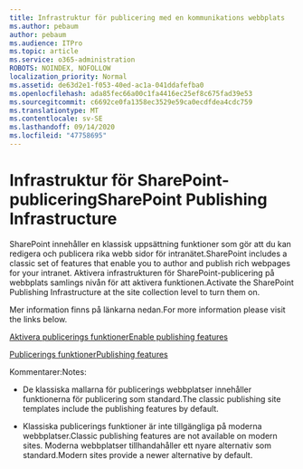 ```yaml
---
title: Infrastruktur för publicering med en kommunikations webbplats
ms.author: pebaum
author: pebaum
ms.audience: ITPro
ms.topic: article
ms.service: o365-administration
ROBOTS: NOINDEX, NOFOLLOW
localization_priority: Normal
ms.assetid: de63d2e1-f053-40ed-ac1a-041ddafefba0
ms.openlocfilehash: ada85fec66a00c1fa4416ec25ef8c675fad39e53
ms.sourcegitcommit: c6692ce0fa1358ec3529e59ca0ecdfdea4cdc759
ms.translationtype: MT
ms.contentlocale: sv-SE
ms.lasthandoff: 09/14/2020
ms.locfileid: "47758695"
---
```

# <a name="sharepoint-publishing-infrastructure"></a><span data-ttu-id="cc2f7-102">Infrastruktur för SharePoint-publicering</span><span class="sxs-lookup"><span data-stu-id="cc2f7-102">SharePoint Publishing Infrastructure</span></span>


<span data-ttu-id="cc2f7-103">SharePoint innehåller en klassisk uppsättning funktioner som gör att du kan redigera och publicera rika webb sidor för intranätet.</span><span class="sxs-lookup"><span data-stu-id="cc2f7-103">SharePoint includes a classic set of features that enable you to author and publish rich webpages for your intranet.</span></span> <span data-ttu-id="cc2f7-104">Aktivera infrastrukturen för SharePoint-publicering på webbplats samlings nivån för att aktivera funktionen.</span><span class="sxs-lookup"><span data-stu-id="cc2f7-104">Activate the SharePoint Publishing Infrastructure at the site collection level to turn them on.</span></span>

<span data-ttu-id="cc2f7-105">Mer information finns på länkarna nedan.</span><span class="sxs-lookup"><span data-stu-id="cc2f7-105">For more information please visit the links below.</span></span>

[<span data-ttu-id="cc2f7-106">Aktivera publicerings funktioner</span><span class="sxs-lookup"><span data-stu-id="cc2f7-106">Enable publishing features</span></span>](https://support.office.com/article/Enable-publishing-features-479677A6-8B33-4AC7-907D-071C1C7E4518)

[<span data-ttu-id="cc2f7-107">Publicerings funktioner</span><span class="sxs-lookup"><span data-stu-id="cc2f7-107">Publishing features</span></span>](https://support.office.com/article/Features-enabled-in-a-SharePoint-Online-publishing-site-3AB3810C-3C2C-4361-9D0E-0CBE666EA0B0?wt.mc_id=O365_Portal_MMaven#__toc336865553)

<span data-ttu-id="cc2f7-108">Kommentarer:</span><span class="sxs-lookup"><span data-stu-id="cc2f7-108">Notes:</span></span>

- <span data-ttu-id="cc2f7-109">De klassiska mallarna för publicerings webbplatser innehåller funktionerna för publicering som standard.</span><span class="sxs-lookup"><span data-stu-id="cc2f7-109">The classic publishing site templates include the publishing features by default.</span></span>

- <span data-ttu-id="cc2f7-110">Klassiska publicerings funktioner är inte tillgängliga på moderna webbplatser.</span><span class="sxs-lookup"><span data-stu-id="cc2f7-110">Classic publishing features are not available on modern sites.</span></span> <span data-ttu-id="cc2f7-111">Moderna webbplatser tillhandahåller ett nyare alternativ som standard.</span><span class="sxs-lookup"><span data-stu-id="cc2f7-111">Modern sites provide a newer alternative by default.</span></span>


